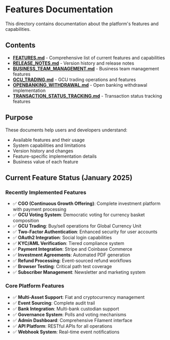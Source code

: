 # Features Documentation

This directory contains documentation about the platform's features and capabilities.

## Contents

- **[FEATURES.md](FEATURES.md)** - Comprehensive list of current features and capabilities
- **[RELEASE_NOTES.md](RELEASE_NOTES.md)** - Version history and release notes
- **[BUSINESS_TEAM_MANAGEMENT.md](BUSINESS_TEAM_MANAGEMENT.md)** - Business team management features
- **[GCU_TRADING.md](GCU_TRADING.md)** - GCU trading operations and features
- **[OPENBANKING_WITHDRAWAL.md](OPENBANKING_WITHDRAWAL.md)** - Open banking withdrawal implementation
- **[TRANSACTION_STATUS_TRACKING.md](TRANSACTION_STATUS_TRACKING.md)** - Transaction status tracking features

## Purpose

These documents help users and developers understand:
- Available features and their usage
- System capabilities and limitations
- Version history and changes
- Feature-specific implementation details
- Business value of each feature

## Current Feature Status (January 2025)

### Recently Implemented Features
- ✅ **CGO (Continuous Growth Offering)**: Complete investment platform with payment processing
- ✅ **GCU Voting System**: Democratic voting for currency basket composition
- ✅ **GCU Trading**: Buy/sell operations for Global Currency Unit
- ✅ **Two-Factor Authentication**: Enhanced security for user accounts
- ✅ **OAuth2 Integration**: Social login capabilities
- ✅ **KYC/AML Verification**: Tiered compliance system
- ✅ **Payment Integration**: Stripe and Coinbase Commerce
- ✅ **Investment Agreements**: Automated PDF generation
- ✅ **Refund Processing**: Event-sourced refund workflows
- ✅ **Browser Testing**: Critical path test coverage
- ✅ **Subscriber Management**: Newsletter and marketing system

### Core Platform Features
- ✅ **Multi-Asset Support**: Fiat and cryptocurrency management
- ✅ **Event Sourcing**: Complete audit trail
- ✅ **Bank Integration**: Multi-bank custodian support
- ✅ **Governance System**: Polls and voting mechanisms
- ✅ **Admin Dashboard**: Comprehensive Filament interface
- ✅ **API Platform**: RESTful APIs for all operations
- ✅ **Webhook System**: Real-time event notifications